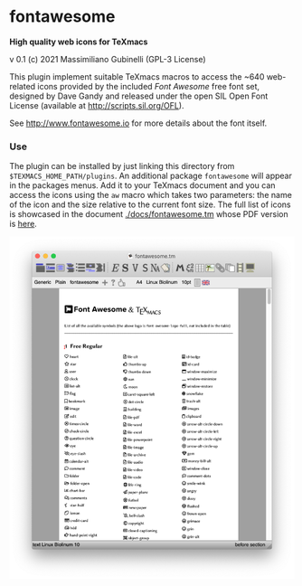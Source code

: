 # fontawesome

__High quality web icons for TeXmacs__

 v 0.1
 (c) 2021 Massimiliano Gubinelli (GPL-3 License)

This plugin implement suitable TeXmacs macros to access the ~640 web-related icons 
provided by the included _Font Awesome_ free font set, designed by Dave Gandy and released under
the open SIL Open Font License (available at http://scripts.sil.org/OFL).

See http://www.fontawesome.io for more details about the font itself.

### Use

The plugin can be installed by just linking this directory from `$TEXMACS_HOME_PATH/plugins`. An additional package `fontawesome` will appear in the packages menus. Add it to your TeXmacs document and you can access the icons
using the `aw` macro which takes two parameters: the name of the icon and the size relative to the current font size.
The full list of icons is showcased in the document [./docs/fontawesome.tm]() whose PDF version
is [here](./docs/fontawesome.pdf).

![screenshot](./screenshot.png)

